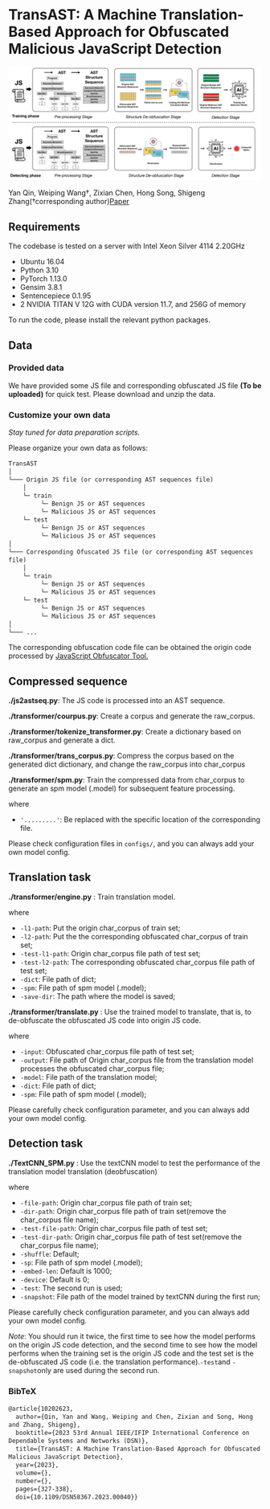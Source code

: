 # TransAST: A Machine Translation-Based Approach for Obfuscated Malicious JavaScript Detection

![](https://github.com/xiyan19/TransAST/blob/main/docs/overview_page-0001.jpg)

Yan Qin, Weiping Wang†, Zixian Chen, Hong Song, Shigeng Zhang(†corresponding author)[Paper](https://ieeexplore.ieee.org/document/10202623) 

## Requirements

The codebase is tested on a server with Intel Xeon Silver 4114 2.20GHz

-   Ubuntu 16.04
-   Python 3.10
-   PyTorch 1.13.0
-   Gensim  3.8.1
-   Sentencepiece  0.1.95
-   2 NVIDIA TITAN V 12G with CUDA version 11.7, and 256G of memory

To run the code, please install  the relevant python packages.

## [](https://github.com/qiuyu96/codef#data)Data

### [](https://github.com/qiuyu96/codef#provided-data)Provided data

We have provided some JS file and corresponding obfuscated JS file **(To be uploaded)** for quick test. Please download and unzip the data.

### [](https://github.com/qiuyu96/codef#customize-your-own-data)Customize your own data

_Stay tuned for data preparation scripts._

Please organize your own data as follows:

```
TransAST
│
└─── Origin JS file (or corresponding AST sequences file)
    │
    └─ train
	     └─ Benign JS or AST sequences
	     └─ Malicious JS or AST sequences
    └─ test
	     └─ Benign JS or AST sequences
	     └─ Malicious JS or AST sequences
│
└─── Corresponding Ofuscated JS file (or corresponding AST sequences file)
    │
    └─ train
	     └─ Benign JS or AST sequences
	     └─ Malicious JS or AST sequences
    └─ test
	     └─ Benign JS or AST sequences
	     └─ Malicious JS or AST sequences	     
│
└─── ...

```
The corresponding obfuscation code file can be obtained  the origin code processed by [JavaScript Obfuscator Tool.](https://obfuscator.io/)  

## Compressed sequence

**./js2astseq.py**: The JS code is processed into an AST sequence.

**./transformer/courpus.py**: Create a corpus and generate the raw_corpus.

**./transformer/tokenize_transformer.py**: Create a dictionary based on raw_corpus and generate a dict.

**./transformer/trans_corpus.py**: Compress the corpus based on the generated dict dictionary, and change the raw_corpus into char_corpus

**./transformer/spm.py**: Train the compressed data from char_corpus to generate an spm model (.model) for subsequent feature processing.

where
-   `'.........'`: Be replaced with the specific location of the corresponding file.

Please check configuration files in  `configs/`, and you can always add your own model config.


## Translation task

**./transformer/engine.py** : Train translation model.

where

-   `-l1-path`: Put the origin char_corpus of train set;
-   `-l2-path`: Put the the corresponding obfuscated char_corpus of train set;
-   `-test-l1-path`: Origin char_corpus file path of test set;
-   `-test-l2-path`: The corresponding obfuscated char_corpus file path of test set;
-   `-dict`: File path of dict;
-   `-spm`: File path of spm model (.model);
-   `-save-dir`: The path where the model is saved;


**./transformer/translate.py** : Use the trained model to translate, that is, to de-obfuscate the obfuscated JS code into origin JS code.

where

-   `-input`: Obfuscated char_corpus file path of test set;
-   `-output`: File path of  Origin char_corpus file from the translation model processes the obfuscated char_corpus file;
-   `-model`: File path of the translation model;
-   `-dict`: File path of dict;
-   `-spm`: File path of spm model (.model);

Please carefully check configuration parameter, and you can always add your own model config.


## Detection task


**./TextCNN_SPM.py** : Use the textCNN model to test the performance of the translation model translation (deobfuscation)


where

-   `-file-path`:  Origin char_corpus file path of train set;
-   `-dir-path`: Origin char_corpus file path of train set(remove the char_corpus file name);
-   `-test-file-path`:  Origin char_corpus file path of test set;
-   `-test-dir-path`: Origin char_corpus file path of test set(remove the char_corpus file name);
-   `-shuffle`: Default;
-   `-sp`: File path of spm model (.model);
-   `-embed-len`: Default is 1000;
-   `-device`: Default is 0;
-   `-test`: The second run is used;
-   `-snapshot`: File path of the model trained by textCNN during the first run;

Please carefully check configuration parameter, and you can always add your own model config.

_Note_: You should run it twice, the first time to see how the model performs on the origin JS code detection, and the second time to see how the model performs when the training set is the origin JS code and the test set is the de-obfuscated JS code (i.e. the translation performance).`-test`and `-snapshot`only are used during the second run.


### BibTeX
```
@article{10202623,
  author={Qin, Yan and Wang, Weiping and Chen, Zixian and Song, Hong and Zhang, Shigeng},
  booktitle={2023 53rd Annual IEEE/IFIP International Conference on Dependable Systems and Networks (DSN)}, 
  title={TransAST: A Machine Translation-Based Approach for Obfuscated Malicious JavaScript Detection}, 
  year={2023},
  volume={},
  number={},
  pages={327-338},
  doi={10.1109/DSN58367.2023.00040}}
```
